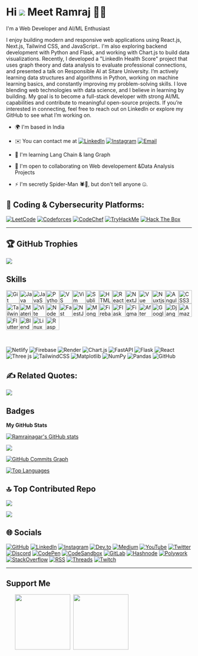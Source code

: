 # **Hi** ![](https://user-images.githubusercontent.com/18350557/176309783-0785949b-9127-417c-8b55-ab5a4333674e.gif) Meet Ramraj 👨‍💻
I'm a Web Developer and AI/ML Enthusiast

I enjoy building modern and responsive web applications using React.js, Next.js, Tailwind CSS, and JavaScript.. I'm also exploring backend development with Python and Flask, and working with Chart.js to build data visualizations. Recently, I developed a "LinkedIn Health Score" project that uses graph theory and data analysis to evaluate professional connections, and presented a talk on Responsible AI at Sitare University. I’m actively learning data structures and algorithms in Python, working on machine learning basics, and constantly improving my problem-solving skills. I love blending web technologies with data science, and I believe in learning by building. My goal is to become a full-stack developer with strong AI/ML capabilities and contribute to meaningful open-source projects. If you’re interested in connecting, feel free to reach out on LinkedIn or explore my GitHub to see what I’m working on.<br>
*   🌍  I'm based in India
*   ✉️  You can contact me at  [![LinkedIn](https://img.shields.io/badge/LinkedIn-%230077B5.svg?logo=linkedin\&logoColor=white)](https://www.linkedin.com/in/ramraj-nagar-784771307/)
[![Instagram](https://img.shields.io/badge/Instagram-%23E4405F.svg?logo=Instagram\&logoColor=white)](https://instagram.com/rn_ramraj)
[![Email](https://img.shields.io/badge/Gmail-D14836?logo=gmail\&logoColor=white)](mailto:ramrajnagar2005@gmail.com)

*   🧠  I'm learning Lang Chain & lang Graph
*   🤝  I'm open to collaborating on Web developement &Data Analysis Projects
*   ⚡  I'm secretly Spider-Man 🕷️🤫, but don't tell anyone 🤐.




## 🧠 Coding & Cybersecurity Platforms:

[![LeetCode](https://img.shields.io/badge/LeetCode-%23FFA116.svg?logo=leetcode\&logoColor=white)](https://leetcode.com/Ramrajnagar/)
[![Codeforces](https://img.shields.io/badge/Codeforces-1F8ACB?logo=codeforces\&logoColor=white)](https://codeforces.com/profile/Ramraj_nagar07)
[![CodeChef](https://img.shields.io/badge/CodeChef-5B4638?logo=codechef\&logoColor=white)](https://www.codechef.com/users/bale_array_71)
[![TryHackMe](https://img.shields.io/badge/TryHackMe-212C42?logo=tryhackme\&logoColor=white)](https://tryhackme.com/p/ramrajnagar2005)
[![Hack The Box](https://img.shields.io/badge/HackTheBox-9FEF00?logo=hackthebox\&logoColor=black)](https://app.hackthebox.com/Rajdhakad)

---
## 🏆 GitHub Trophies
![](https://github-profile-trophy.vercel.app/?username=Ramrajnagar&theme=radical&no-frame=false&no-bg=true&margin-w=4)







## Skills


<p align="left">
<a href="https://git-scm.com/" target="_blank" rel="noreferrer"><img src="https://raw.githubusercontent.com/danielcranney/readme-generator/main/public/icons/skills/git-colored.svg" width="36" height="36" alt="Git" /></a><a href="https://www.oracle.com/java/" target="_blank" rel="noreferrer"><img src="https://raw.githubusercontent.com/danielcranney/readme-generator/main/public/icons/skills/java-colored.svg" width="36" height="36" alt="Java" /></a><a href="https://developer.mozilla.org/en-US/docs/Web/JavaScript" target="_blank" rel="noreferrer"><img src="https://raw.githubusercontent.com/danielcranney/readme-generator/main/public/icons/skills/javascript-colored.svg" width="36" height="36" alt="JavaScript" /></a><a href="https://www.python.org/" target="_blank" rel="noreferrer"><img src="https://raw.githubusercontent.com/danielcranney/readme-generator/main/public/icons/skills/python-colored.svg" width="36" height="36" alt="Python" /></a><a href="https://code.visualstudio.com/" target="_blank" rel="noreferrer"><img src="https://raw.githubusercontent.com/danielcranney/readme-generator/main/public/icons/skills/visualstudiocode.svg" width="36" height="36" alt="VS Code" /></a><a href="https://www.vim.org/" target="_blank" rel="noreferrer"><img src="https://raw.githubusercontent.com/danielcranney/readme-generator/main/public/icons/skills/vim.svg" width="36" height="36" alt="Vim" /></a><a href="https://www.sublimetext.com/index2" target="_blank" rel="noreferrer"><img src="https://raw.githubusercontent.com/danielcranney/readme-generator/main/public/icons/skills/sublimetext.svg" width="36" height="36" alt="Sublime Text" /></a><a href="https://developer.mozilla.org/en-US/docs/Glossary/HTML5" target="_blank" rel="noreferrer"><img src="https://raw.githubusercontent.com/danielcranney/readme-generator/main/public/icons/skills/html5-colored.svg" width="36" height="36" alt="HTML5" /></a><a href="https://reactjs.org/" target="_blank" rel="noreferrer"><img src="https://raw.githubusercontent.com/danielcranney/readme-generator/main/public/icons/skills/react-colored.svg" width="36" height="36" alt="React" /></a><a href="https://nextjs.org/docs" target="_blank" rel="noreferrer"><img src="https://raw.githubusercontent.com/danielcranney/readme-generator/main/public/icons/skills/nextjs-colored.svg" width="36" height="36" alt="NextJs" /></a><a href="https://vuejs.org/" target="_blank" rel="noreferrer"><img src="https://raw.githubusercontent.com/danielcranney/readme-generator/main/public/icons/skills/vuejs-colored.svg" width="36" height="36" alt="Vue" /></a><a href="https://nuxtjs.org/" target="_blank" rel="noreferrer"><img src="https://raw.githubusercontent.com/danielcranney/readme-generator/main/public/icons/skills/nuxtjs-colored.svg" width="36" height="36" alt="Nuxtjs" /></a><a href="https://angular.io/" target="_blank" rel="noreferrer"><img src="https://raw.githubusercontent.com/danielcranney/readme-generator/main/public/icons/skills/angularjs-colored.svg" width="36" height="36" alt="Angular" /></a><a href="https://www.w3.org/TR/CSS/#css" target="_blank" rel="noreferrer"><img src="https://raw.githubusercontent.com/danielcranney/readme-generator/main/public/icons/skills/css3-colored.svg" width="36" height="36" alt="CSS3" /></a><a href="https://tailwindcss.com/" target="_blank" rel="noreferrer"><img src="https://raw.githubusercontent.com/danielcranney/readme-generator/main/public/icons/skills/tailwindcss-colored.svg" width="36" height="36" alt="TailwindCSS" /></a><a href="https://mui.com/" target="_blank" rel="noreferrer"><img src="https://raw.githubusercontent.com/danielcranney/readme-generator/main/public/icons/skills/materialui-colored.svg" width="36" height="36" alt="Material UI" /></a><a href="https://vitejs.dev/" target="_blank" rel="noreferrer"><img src="https://raw.githubusercontent.com/danielcranney/readme-generator/main/public/icons/skills/vite-colored.svg" width="36" height="36" alt="Vite" /></a><a href="https://nodejs.org/en/" target="_blank" rel="noreferrer"><img src="https://raw.githubusercontent.com/danielcranney/readme-generator/main/public/icons/skills/nodejs-colored.svg" width="36" height="36" alt="NodeJS" /></a><a href="https://fastapi.tiangolo.com/" target="_blank" rel="noreferrer"><img src="https://raw.githubusercontent.com/danielcranney/readme-generator/main/public/icons/skills/fastapi-colored.svg" width="36" height="36" alt="Fast API" /></a><a href="https://docs.nestjs.com/" target="_blank" rel="noreferrer"><img src="https://raw.githubusercontent.com/danielcranney/readme-generator/main/public/icons/skills/nestjs-colored.svg" width="36" height="36" alt="NestJS" /></a><a href="https://www.mongodb.com/" target="_blank" rel="noreferrer"><img src="https://raw.githubusercontent.com/danielcranney/readme-generator/main/public/icons/skills/mongodb-colored.svg" width="36" height="36" alt="MongoDB" /></a><a href="https://firebase.google.com/" target="_blank" rel="noreferrer"><img src="https://raw.githubusercontent.com/danielcranney/readme-generator/main/public/icons/skills/firebase-colored.svg" width="36" height="36" alt="Firebase" /></a><a href="https://flask.palletsprojects.com/en/2.0.x/" target="_blank" rel="noreferrer"><img src="https://raw.githubusercontent.com/danielcranney/readme-generator/main/public/icons/skills/flask-colored.svg" width="36" height="36" alt="Flask" /></a><a href="https://www.figma.com/" target="_blank" rel="noreferrer"><img src="https://raw.githubusercontent.com/danielcranney/readme-generator/main/public/icons/skills/figma-colored.svg" width="36" height="36" alt="Figma" /></a><a href="https://www.adobe.com/uk/products/aftereffects.html" target="_blank" rel="noreferrer"><img src="https://raw.githubusercontent.com/danielcranney/readme-generator/main/public/icons/skills/aftereffects-colored.svg" width="36" height="36" alt="After Effects" /></a><a href="https://cloud.google.com/" target="_blank" rel="noreferrer"><img src="https://raw.githubusercontent.com/danielcranney/readme-generator/main/public/icons/skills/googlecloud-colored.svg" width="36" height="36" alt="Google Cloud" /></a><a href="https://www.djangoproject.com/" target="_blank" rel="noreferrer"><img src="https://raw.githubusercontent.com/danielcranney/readme-generator/main/public/icons/skills/django-colored.svg" width="36" height="36" alt="Django" /></a><a href="https://aws.amazon.com" target="_blank" rel="noreferrer"><img src="https://raw.githubusercontent.com/danielcranney/readme-generator/main/public/icons/skills/aws-colored.svg" width="36" height="36" alt="Amazon Web Services" /></a><a href="https://flutter.dev/" target="_blank" rel="noreferrer"><img src="https://raw.githubusercontent.com/danielcranney/readme-generator/main/public/icons/skills/flutter-colored.svg" width="36" height="36" alt="Flutter" /></a><a href="https://www.blender.org/" target="_blank" rel="noreferrer"><img src="https://raw.githubusercontent.com/danielcranney/readme-generator/main/public/icons/skills/blender-colored.svg" width="36" height="36" alt="Blender" /></a><a href="https://www.linux.org" target="_blank" rel="noreferrer"><img src="https://raw.githubusercontent.com/danielcranney/readme-generator/main/public/icons/skills/linux-colored.svg" width="36" height="36" alt="Linux" /></a><a href="https://www.raspberrypi.org/" target="_blank" rel="noreferrer"><img src="https://raw.githubusercontent.com/danielcranney/readme-generator/main/public/icons/skills/raspberrypi-colored.svg" width="36" height="36" alt="Raspberry Pi" /></a></p><br>

![Netlify](https://img.shields.io/badge/netlify-%23000000.svg?style=for-the-badge&logo=netlify&logoColor=#00C7B7) ![Firebase](https://img.shields.io/badge/firebase-%23039BE5.svg?style=for-the-badge&logo=firebase) ![Render](https://img.shields.io/badge/Render-%46E3B7.svg?style=for-the-badge&logo=render&logoColor=white) ![Chart.js](https://img.shields.io/badge/chart.js-F5788D.svg?style=for-the-badge&logo=chart.js&logoColor=white) ![FastAPI](https://img.shields.io/badge/FastAPI-005571?style=for-the-badge&logo=fastapi) ![Flask](https://img.shields.io/badge/flask-%23000.svg?style=for-the-badge&logo=flask&logoColor=white) ![React](https://img.shields.io/badge/react-%2320232a.svg?style=for-the-badge&logo=react&logoColor=%2361DAFB) ![Three js](https://img.shields.io/badge/threejs-black?style=for-the-badge&logo=three.js&logoColor=white) ![TailwindCSS](https://img.shields.io/badge/tailwindcss-%2338B2AC.svg?style=for-the-badge&logo=tailwind-css&logoColor=white) ![Matplotlib](https://img.shields.io/badge/Matplotlib-%23ffffff.svg?style=for-the-badge&logo=Matplotlib&logoColor=black) ![NumPy](https://img.shields.io/badge/numpy-%23013243.svg?style=for-the-badge&logo=numpy&logoColor=white) ![Pandas](https://img.shields.io/badge/pandas-%23150458.svg?style=for-the-badge&logo=pandas&logoColor=white) ![GitHub](https://img.shields.io/badge/github-%23121011.svg?style=for-the-badge&logo=github&logoColor=white)




## ✍️  Related  Quotes:
![](https://quotes-github-readme.vercel.app/api?type=horizontal&theme=radical)














## Badges

<b>My GitHub Stats</b>

<a href="http://www.github.com/Ramrajnagar"><img src="https://github-readme-stats.vercel.app/api?username=Ramrajnagar&show_icons=true&hide=&count_private=true&title_color=a855f7&text_color=ffffff&icon_color=facc15&bg_color=000000&hide_border=true&show_icons=true" alt="Ramrajnagar's GitHub stats" /></a>

<a href="http://www.github.com/Ramrajnagar"><img src="https://github-readme-streak-stats.herokuapp.com/?user=Ramrajnagar&stroke=ffffff&background=000000&ring=a855f7&fire=a855f7&currStreakNum=ffffff&currStreakLabel=a855f7&sideNums=ffffff&sideLabels=ffffff&dates=ffffff&hide_border=true" /></a>

<a href="http://www.github.com/Ramrajnagar"><img src="https://github-readme-activity-graph.cyclic.app/graph?username=Ramrajnagar&bg_color=000000&color=ffffff&line=facc15&point=ffffff&area_color=000000&area=true&hide_border=true&custom_title=GitHub%20Commits%20Graph" alt="GitHub Commits Graph" /></a>

<a href="https://github.com/Ramrajnagar" align="left"><img src="https://github-readme-stats.vercel.app/api/top-langs/?username=Ramrajnagar&langs_count=10&title_color=a855f7&text_color=ffffff&icon_color=facc15&bg_color=000000&hide_border=true&locale=en&custom_title=Top%20%Languages" alt="Top Languages" /></a>



## 🔝 Top Contributed Repo
![](https://github-contributor-stats.vercel.app/api?username=Ramrajnagar&limit=5&theme=dark&combine_all_yearly_contributions=true)

[![](https://visitcount.itsvg.in/api?id=Ramrajnagar&icon=9&color=0)](https://visitcount.itsvg.in)









    

## 🌐 Socials

[![GitHub](https://img.shields.io/badge/GitHub-181717?logo=github\&logoColor=white)](https://github.com/Ramrajnagar)
[![LinkedIn](https://img.shields.io/badge/LinkedIn-0077B5?logo=linkedin\&logoColor=white)](https://www.linkedin.com/in/ramraj-nagar-784771307/)
[![Instagram](https://img.shields.io/badge/Instagram-E4405F?logo=instagram\&logoColor=white)](http://www.instagram.com/rn_ramraj)
[![Dev.to](https://img.shields.io/badge/Dev.to-0A0A0A?logo=devdotto\&logoColor=white)](https://www.dev.to/ramrajnagar)
[![Medium](https://img.shields.io/badge/Medium-12100E?logo=medium\&logoColor=white)](https://medium.com/@ramrajnagar2005)
[![YouTube](https://img.shields.io/badge/YouTube-FF0000?logo=youtube\&logoColor=white)](https://www.youtube.com/@Na)
[![Twitter](https://img.shields.io/badge/Twitter-1DA1F2?logo=x\&logoColor=white)](https://x.com/Ramrajdhakad07)
[![Discord](https://img.shields.io/badge/Discord-5865F2?logo=discord\&logoColor=white)](https://discord.com/users/verugaming7147)
[![CodePen](https://img.shields.io/badge/CodePen-000000?logo=codepen\&logoColor=white)](https://www.codepen.io/Ramrajnagar)
[![CodeSandbox](https://img.shields.io/badge/CodeSandbox-151515?logo=codesandbox\&logoColor=white)](https://codesandbox.io/u/ramrajnagar)
[![GitLab](https://img.shields.io/badge/GitLab-FC6D26?logo=gitlab\&logoColor=white)](https://gitlab.com/Ramrajnagar)
[![Hashnode](https://img.shields.io/badge/Hashnode-2962FF?logo=hashnode\&logoColor=white)](https://e.hashnode.dev)
[![Polywork](https://img.shields.io/badge/Polywork-543DE0?logo=polywork\&logoColor=white)](https://www.polywork.com/y)
[![StackOverflow](https://img.shields.io/badge/StackOverflow-F58025?logo=stackoverflow\&logoColor=white)](https://www.stackoverflow.com/users/nn)
[![RSS](https://img.shields.io/badge/RSS-FFA500?logo=rss\&logoColor=white)](https://nn)
[![Threads](https://img.shields.io/badge/Threads-000000?logo=threads\&logoColor=white)](https://www.threads.net/@r)
[![Twitch](https://img.shields.io/badge/Twitch-9146FF?logo=twitch\&logoColor=white)](https://www.twitch.tv/n)

---



## Support Me

<ul style="list-style-type: none; margin: 0;">

<li style="display: inline-block; margin-right: 0.25rem;"><a href="https://www.buymeacoffee.com/r"><img src="https://cdn.buymeacoffee.com/buttons/v2/default-yellow.png" width="150"/></a></li>

<li style="display: inline-block; margin-right: 0.25rem;"><a href="https://www.ko-fi.com/r"><img src="https://storage.ko-fi.com/cdn/kofi2.png?v=3" width="150"/></a></li>

</ul>
